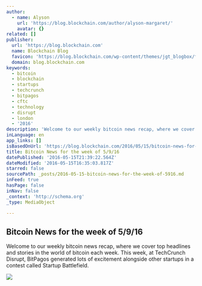 ```yaml
---
author:
  - name: Alyson
    url: 'https://blog.blockchain.com/author/alyson-margaret/'
    avatar: {}
related: []
publisher:
  url: 'https://blog.blockchain.com'
  name: Blockchain Blog
  favicon: 'https://blog.blockchain.com/wp-content/themes/jgt_blogbox/favicon.ico'
  domain: blog.blockchain.com
keywords:
  - bitcoin
  - blockchain
  - startups
  - techcrunch
  - bitpagos
  - cftc
  - technology
  - disrupt
  - london
  - '2016'
description: 'Welcome to our weekly bitcoin news recap, where we cover top headlines and stories in the world of bitcoin each week. This week, at TechCrunch Disrupt, BitPagos generated lots of excitement alongside other startups in a contest called Startup Battlefield.'
inLanguage: en
app_links: []
isBasedOnUrl: 'https://blog.blockchain.com/2016/05/15/bitcoin-news-for-the-week-of-5916/'
title: Bitcoin News for the week of 5/9/16
datePublished: '2016-05-15T21:39:22.564Z'
dateModified: '2016-05-15T16:35:03.817Z'
starred: false
sourcePath: _posts/2016-05-15-bitcoin-news-for-the-week-of-5916.md
inFeed: true
hasPage: false
inNav: false
_context: 'http://schema.org'
_type: MediaObject

---
```

<article style=""><h1>Bitcoin News for the week of 5/9/16</h1><p>Welcome to our weekly bitcoin news recap, where we cover top headlines and stories in the world of bitcoin each week. This week, at TechCrunch Disrupt, BitPagos generated lots of excitement alongside other startups in a contest called Startup Battlefield.</p><img src="https://blog.blockchain.com/wp-content/uploads/2016/05/obama.jpg" /></article>